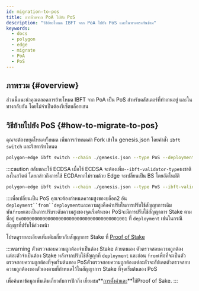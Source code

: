 ```yaml
---
id: migration-to-pos
title: การย้ายจาก PoA ไปยัง PoS
description: "วิธีย้ายโหมด IBFT จาก PoA ไปยัง PoS และในทางตรงกันข้าม"
keywords:
  - docs
  - polygon
  - edge
  - migrate
  - PoA
  - PoS
---
```


## ภาพรวม {#overview}

ส่วนนี้แนะนำคุณตลอดการย้ายโหมด IBFT จาก PoA เป็น PoS สำหรับคลัสเตอร์ที่ทำงานอยู่ และในทางกลับกัน โดยไม่จำเป็นต้องรีเซ็ตบล็อกเชน

## วิธีย้ายไปยัง PoS {#how-to-migrate-to-pos}

คุณจะต้องหยุดโหนดทั้งหมด เพิ่มการกำหนดค่า Fork เข้าใน genesis.json โดยคำสั่ง `ibft switch` และรีสตาร์ทโหนด

````bash
polygon-edge ibft switch --chain ./genesis.json --type PoS --deployment 100 --from 200
````
:::caution สลับขณะใช้ ECDSA
เมื่อใช้ ECDSA จะต้องเพิ่ม`--ibft-validator-type`ธงชาติลงในสวิตต์ โดยกล่าวถึงการใช้ ECDAหากไม่รวมด้วย Edge จะเปลี่ยนเป็น BS โดยอัตโนมัติ

````bash
polygon-edge ibft switch --chain ./genesis.json --type PoS --ibft-validator-type ecdsa --deployment 100 --from 200
````
:::เพื่อเปลี่ยนเป็น PoS คุณจะต้องกำหนดความสูงของบล็อก2 อัน `deployment``from``deployment`และความสูงคือค่าปรับในการปรับใช้สัญญาการเดิมพัน`from`และเป็นการปรับระดับความสูงของจุดเริ่มต้นของ PoSจะมีการปรับใช้สัญญาการ Stake ตามที่อยู่ `0x0000000000000000000000000000000000001001` ที่ `deployment` เช่นในกรณีสัญญาที่ปรับใช้ล่วงหน้า

โปรดดูรายละเอียดเพิ่มเติมเกี่ยวกับสัญญาการ Stake ที่ [Proof of Stake](/docs/edge/consensus/pos-concepts)

:::warning ตัวตรวจสอบความถูกต้องจำเป็นต้อง Stake ด้วยตนเอง
ตัวตรวจสอบความถูกต้องแต่ละตัวจำเป็นต้อง Stake หลังจากปรับใช้สัญญาที่ `deployment` และก่อน `from`เพื่อที่จะเป็นตัวตรวจสอบความถูกต้องที่จุดเริ่มต้นของ PoSตัวตรวจสอบความถูกต้องแต่ละตัวจะอัปเดตตัวตรวจสอบความถูกต้องของตัวเองตามที่กำหนดไว้ในสัญญาการ Stake ที่จุดเริ่มต้นของ PoS

เพื่อค้นหาข้อมูลเพิ่มเติมเกี่ยวกับการปักกิ่ง เยี่ยมชม**[การตั้งค่าและ](/docs/edge/consensus/pos-stake-unstake)**ใช้Proof of Sake.
:::
